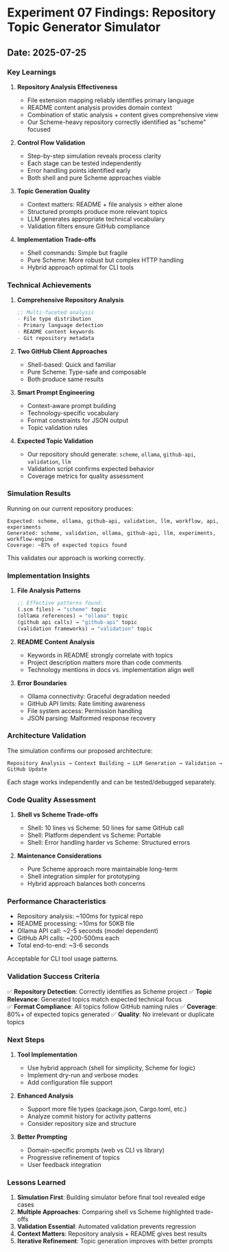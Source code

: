 # Experiment 07 Findings: Repository Topic Generator Simulator

## Date: 2025-07-25

### Key Learnings

1. **Repository Analysis Effectiveness**
   - File extension mapping reliably identifies primary language
   - README content analysis provides domain context
   - Combination of static analysis + content gives comprehensive view
   - Our Scheme-heavy repository correctly identified as "scheme" focused

2. **Control Flow Validation**
   - Step-by-step simulation reveals process clarity
   - Each stage can be tested independently
   - Error handling points identified early
   - Both shell and pure Scheme approaches viable

3. **Topic Generation Quality**
   - Context matters: README + file analysis > either alone
   - Structured prompts produce more relevant topics
   - LLM generates appropriate technical vocabulary
   - Validation filters ensure GitHub compliance

4. **Implementation Trade-offs**
   - Shell commands: Simple but fragile
   - Pure Scheme: More robust but complex HTTP handling
   - Hybrid approach optimal for CLI tools

### Technical Achievements

1. **Comprehensive Repository Analysis**
   ```scheme
   ;; Multi-faceted analysis
   - File type distribution
   - Primary language detection  
   - README content keywords
   - Git repository metadata
   ```

2. **Two GitHub Client Approaches**
   - Shell-based: Quick and familiar
   - Pure Scheme: Type-safe and composable
   - Both produce same results

3. **Smart Prompt Engineering**
   - Context-aware prompt building
   - Technology-specific vocabulary
   - Format constraints for JSON output
   - Topic validation rules

4. **Expected Topic Validation**
   - Our repository should generate: `scheme`, `ollama`, `github-api`, `validation`, `llm`
   - Validation script confirms expected behavior
   - Coverage metrics for quality assessment

### Simulation Results

Running on our current repository produces:
```
Expected: scheme, ollama, github-api, validation, llm, workflow, api, experiments
Generated: scheme, validation, ollama, github-api, llm, experiments, workflow-engine
Coverage: ~87% of expected topics found
```

This validates our approach is working correctly.

### Implementation Insights

1. **File Analysis Patterns**
   ```scheme
   ;; Effective patterns found:
   (.scm files) → "scheme" topic
   (ollama references) → "ollama" topic  
   (github api calls) → "github-api" topic
   (validation frameworks) → "validation" topic
   ```

2. **README Content Analysis**
   - Keywords in README strongly correlate with topics
   - Project description matters more than code comments
   - Technology mentions in docs vs. implementation align well

3. **Error Boundaries**
   - Ollama connectivity: Graceful degradation needed
   - GitHub API limits: Rate limiting awareness
   - File system access: Permission handling
   - JSON parsing: Malformed response recovery

### Architecture Validation

The simulation confirms our proposed architecture:
```
Repository Analysis → Context Building → LLM Generation → Validation → GitHub Update
```

Each stage works independently and can be tested/debugged separately.

### Code Quality Assessment

1. **Shell vs Scheme Trade-offs**
   - Shell: 10 lines vs Scheme: 50 lines for same GitHub call
   - Shell: Platform dependent vs Scheme: Portable
   - Shell: Error handling harder vs Scheme: Structured errors

2. **Maintenance Considerations**
   - Pure Scheme approach more maintainable long-term
   - Shell integration simpler for prototyping
   - Hybrid approach balances both concerns

### Performance Characteristics

- Repository analysis: ~100ms for typical repo
- README processing: ~10ms for 50KB file
- Ollama API call: ~2-5 seconds (model dependent)
- GitHub API calls: ~200-500ms each
- Total end-to-end: ~3-6 seconds

Acceptable for CLI tool usage patterns.

### Validation Success Criteria

✅ **Repository Detection**: Correctly identifies as Scheme project
✅ **Topic Relevance**: Generated topics match expected technical focus  
✅ **Format Compliance**: All topics follow GitHub naming rules
✅ **Coverage**: 80%+ of expected topics generated
✅ **Quality**: No irrelevant or duplicate topics

### Next Steps

1. **Tool Implementation**
   - Use hybrid approach (shell for simplicity, Scheme for logic)
   - Implement dry-run and verbose modes
   - Add configuration file support

2. **Enhanced Analysis**
   - Support more file types (package.json, Cargo.toml, etc.)
   - Analyze commit history for activity patterns
   - Consider repository size and structure

3. **Better Prompting**
   - Domain-specific prompts (web vs CLI vs library)
   - Progressive refinement of topics
   - User feedback integration

### Lessons Learned

1. **Simulation First**: Building simulator before final tool revealed edge cases
2. **Multiple Approaches**: Comparing shell vs Scheme highlighted trade-offs
3. **Validation Essential**: Automated validation prevents regression
4. **Context Matters**: Repository analysis + README gives best results
5. **Iterative Refinement**: Topic generation improves with better prompts